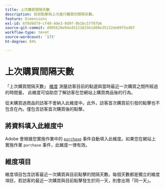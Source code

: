 ```yaml
---
title: 上次購買間隔天數
description: 目前點擊與上次進行購買的間隔天數。
feature: Dimensions
exl-id: 6f0d9d79-cf40-4de3-9d9f-9b1bc57f97b6
source-git-commit: d095628e94a45221815b1d08e35132de09f5ed8f
workflow-type: tm+mt
source-wordcount: '173'
ht-degree: 84%

---
```


# 上次購買間隔天數

「上次購買間隔天數」 [維度](overview.md) 測量訪客目前的點選與當時最近一次購買之間所經過的時間量。 此維度可協助您了解訪客在您網站上購買商品後的行為。

從未購買過商品的訪客不會納入此維度中。此外，訪客首次購買前引發的點擊也不包含在內。僅包含訪客首次購買後的點擊。

## 將資料填入此維度中

Adobe 會根據您實施作業中的 [`purchase`](/help/implement/vars/page-vars/events/event-purchase.md) 事件自動填入此維度。如果您在網站上實施作業 `purchase` 事件，此維度一律有效。

## 維度項目

維度項目包含訪客最近一次購買與目前點擊的間隔天數。每個天數都是獨立的維度項目，若訪客的最近一次購買與目前點擊發生於同一天，則會出現「同一天」。
